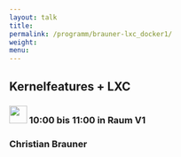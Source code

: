```yaml
---
layout: talk
title:
permalink: /programm/brauner-lxc_docker1/
weight: 
menu:
---
```

## Kernelfeatures&nbsp;+&nbsp;LXC

### <img height = "32" src="../../images/talk.svg"> 10:00 bis 11:00 in Raum V1

### Christian&nbsp;Brauner

